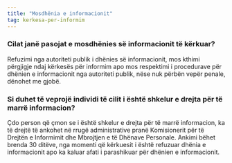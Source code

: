 ```yaml
---
title: "Mosdhënia e informacionit"
tag: kerkesa-per-informim
---
```


### Cilat janë pasojat e mosdhënies së informacionit të kërkuar?

Refuzimi nga autoriteti publik i dhënies së informacionit, mos kthimi përgjigje ndaj kërkesës për informim apo mos respektimi i procedurave për dhënien e informacionit nga autoriteti publik, nëse nuk përbën vepër penale, dënohet me gjobë.

### Si duhet të veprojë individi të cilit i është shkelur e drejta për të marrë informacion?

Çdo person që çmon se i është shkelur e drejta për të marrë informacion, ka të drejtë të ankohet në rrugë administrative pranë Komisionerit për të Drejtën e Informimit dhe Mbrojtjen e të Dhënave Personale. Ankimi bëhet brenda 30 ditëve, nga momenti që kërkuesit i është refuzuar dhënia e informacionit apo ka kaluar afati i parashikuar për dhënien e informacionit.
